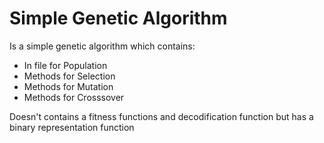 # Simple Genetic Algorithm

Is a simple genetic algorithm which contains:

* In file for Population 
* Methods for Selection  
* Methods for Mutation
* Methods for Crosssover 

Doesn't contains a fitness functions and decodification function but has a binary representation function